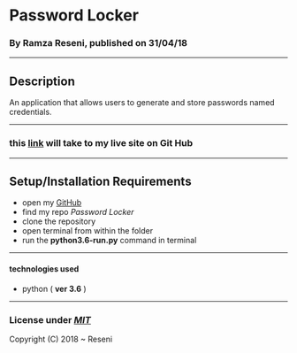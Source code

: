 # Password Locker


### By **Ramza Reseni**, published on **31/04/18**
 ---
## Description

An application that allows users to generate and store passwords named credentials.

---

### this [link](https://github.com/ramza007/Password-Locker/) will take to my live site on Git Hub

---

## Setup/Installation Requirements

* open my [GitHub](https://github.com/ramza007)
* find my repo *Password Locker*
* clone the repository
* open terminal from within the folder 
* run the **python3.6-run.py** command in terminal

---

#### technologies used 
* python ( **ver 3.6** )

---

### License under [***MIT***](https://github.com/ramza007/Password-Locker/blob/master/LICENSE)

Copyright (C) 2018 ~ Reseni